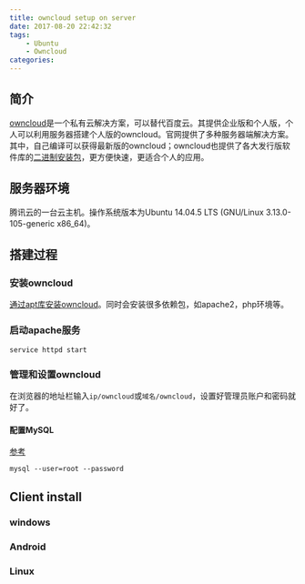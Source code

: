 ```yaml
---
title: owncloud setup on server
date: 2017-08-20 22:42:32
tags:
	- Ubuntu
	- Owncloud
categories:
---
```

## 简介
[owncloud](https://owncloud.org/)是一个私有云解决方案，可以替代百度云。其提供企业版和个人版，个人可以利用服务器搭建个人版的owncloud。官网提供了多种服务器端解决方案。其中，自己编译可以获得最新版的owncloud；owncloud也提供了各大发行版软件库的[二进制安装包](https://download.owncloud.org/download/repositories/stable/owncloud/)，更方便快速，更适合个人的应用。

<!-- more -->
## 服务器环境
腾讯云的一台云主机。操作系统版本为Ubuntu 14.04.5 LTS (GNU/Linux 3.13.0-105-generic x86_64)。

## 搭建过程
### 安装owncloud
[通过apt库安装owncloud](https://download.owncloud.org/download/repositories/stable/owncloud/)。同时会安装很多依赖包，如apache2，php环境等。

### 启动apache服务
```
service httpd start
```

### 管理和设置owncloud
在浏览器的地址栏输入`ip/owncloud`或`域名/owncloud`，设置好管理员账户和密码就好了。

#### 配置MySQL
[参考](http://www.cnblogs.com/mr-wid/archive/2013/05/09/3068229.html)

```
mysql --user=root --password
```

## Client install
### windows
### Android
### Linux
